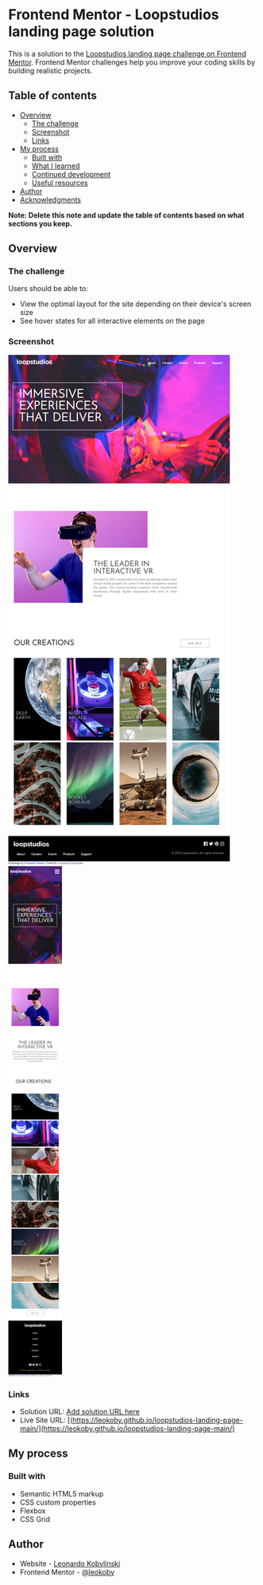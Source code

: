 # Frontend Mentor - Loopstudios landing page solution

This is a solution to the [Loopstudios landing page challenge on Frontend Mentor](https://www.frontendmentor.io/challenges/loopstudios-landing-page-N88J5Onjw). Frontend Mentor challenges help you improve your coding skills by building realistic projects. 

## Table of contents

- [Overview](#overview)
  - [The challenge](#the-challenge)
  - [Screenshot](#screenshot)
  - [Links](#links)
- [My process](#my-process)
  - [Built with](#built-with)
  - [What I learned](#what-i-learned)
  - [Continued development](#continued-development)
  - [Useful resources](#useful-resources)
- [Author](#author)
- [Acknowledgments](#acknowledgments)

**Note: Delete this note and update the table of contents based on what sections you keep.**

## Overview

### The challenge

Users should be able to:

- View the optimal layout for the site depending on their device's screen size
- See hover states for all interactive elements on the page

### Screenshot

![](https://github.com/leokoby/loopstudios-landing-page-main/blob/main/images/Print%20Projeto%20feito%20do%20Front%20End%20Mentor%20desktop.png)
![](https://github.com/leokoby/loopstudios-landing-page-main/blob/main/images/Print%20Projeto%20feito%20do%20Front%20End%20Mentor%20mobile.png)

### Links

- Solution URL: [Add solution URL here](https://your-solution-url.com)
- Live Site URL: [(https://leokoby.github.io/loopstudios-landing-page-main/](https://leokoby.github.io/loopstudios-landing-page-main/)

## My process

### Built with

- Semantic HTML5 markup
- CSS custom properties
- Flexbox
- CSS Grid


## Author

- Website - [Leonardo Kobylinski](https://www.your-site.com)
- Frontend Mentor - [@leokoby](https://www.frontendmentor.io/profile/leokoby)

